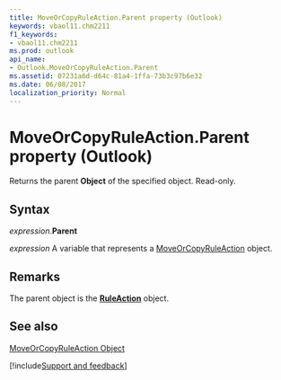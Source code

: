 ```yaml
---
title: MoveOrCopyRuleAction.Parent property (Outlook)
keywords: vbaol11.chm2211
f1_keywords:
- vbaol11.chm2211
ms.prod: outlook
api_name:
- Outlook.MoveOrCopyRuleAction.Parent
ms.assetid: 07231a6d-d64c-81a4-1ffa-73b3c97b6e32
ms.date: 06/08/2017
localization_priority: Normal
---
```



# MoveOrCopyRuleAction.Parent property (Outlook)

Returns the parent  **Object** of the specified object. Read-only.


## Syntax

_expression_.**Parent**

_expression_ A variable that represents a [MoveOrCopyRuleAction](Outlook.MoveOrCopyRuleAction.md) object.


## Remarks

The parent object is the  **[RuleAction](Outlook.RuleAction.md)** object.


## See also


[MoveOrCopyRuleAction Object](Outlook.MoveOrCopyRuleAction.md)

[!include[Support and feedback](~/includes/feedback-boilerplate.md)]
